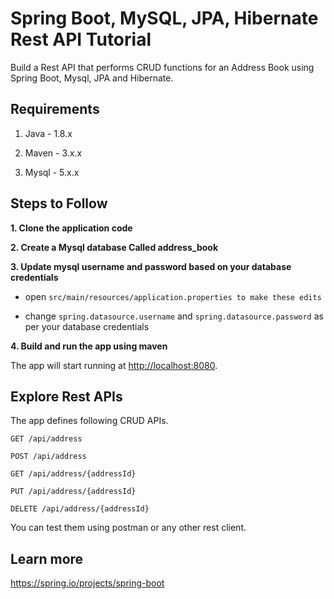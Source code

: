 # Spring Boot, MySQL, JPA, Hibernate Rest API Tutorial

Build a Rest API that performs CRUD functions for an Address Book using Spring Boot, Mysql, JPA and Hibernate.

## Requirements

1. Java - 1.8.x

2. Maven - 3.x.x

3. Mysql - 5.x.x

## Steps to Follow

**1. Clone the application code**

**2. Create a Mysql database Called address_book**

**3. Update mysql username and password based on your database credentials**

+ open `src/main/resources/application.properties to make these edits`

+ change `spring.datasource.username` and `spring.datasource.password` as per your database credentials

**4. Build and run the app using maven**

The app will start running at <http://localhost:8080>.

## Explore Rest APIs

The app defines following CRUD APIs.

    GET /api/address
    
    POST /api/address
    
    GET /api/address/{addressId}
    
    PUT /api/address/{addressId}
    
    DELETE /api/address/{addressId}

You can test them using postman or any other rest client.

## Learn more
https://spring.io/projects/spring-boot